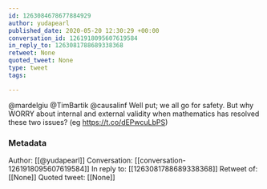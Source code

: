 ```yaml
---
id: 1263084678677884929
author: yudapearl
published_date: 2020-05-20 12:30:29 +00:00
conversation_id: 1261918095607619584
in_reply_to: 1263081788689338368
retweet: None
quoted_tweet: None
type: tweet
tags:

---
```


@mardelgiu @TimBartik @causalinf Well put; we all go for safety. But why WORRY about internal and external validity when mathematics has resolved these two issues? (eg https://t.co/dEPwcuLbPS)

### Metadata

Author: [[@yudapearl]]
Conversation: [[conversation-1261918095607619584]]
In reply to: [[1263081788689338368]]
Retweet of: [[None]]
Quoted tweet: [[None]]
